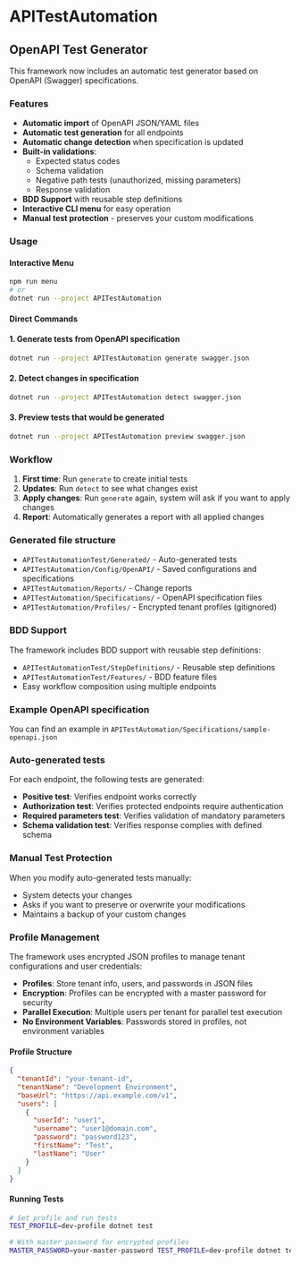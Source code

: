 # APITestAutomation

## OpenAPI Test Generator

This framework now includes an automatic test generator based on OpenAPI (Swagger) specifications.

### Features

- **Automatic import** of OpenAPI JSON/YAML files
- **Automatic test generation** for all endpoints
- **Automatic change detection** when specification is updated
- **Built-in validations**:
  - Expected status codes
  - Schema validation
  - Negative path tests (unauthorized, missing parameters)
  - Response validation
- **BDD Support** with reusable step definitions
- **Interactive CLI menu** for easy operation
- **Manual test protection** - preserves your custom modifications

### Usage

#### Interactive Menu
```bash
npm run menu
# or
dotnet run --project APITestAutomation
```

#### Direct Commands

#### 1. Generate tests from OpenAPI specification

```bash
dotnet run --project APITestAutomation generate swagger.json
```

#### 2. Detect changes in specification

```bash
dotnet run --project APITestAutomation detect swagger.json
```

#### 3. Preview tests that would be generated

```bash
dotnet run --project APITestAutomation preview swagger.json
```

### Workflow

1. **First time**: Run `generate` to create initial tests
2. **Updates**: Run `detect` to see what changes exist
3. **Apply changes**: Run `generate` again, system will ask if you want to apply changes
4. **Report**: Automatically generates a report with all applied changes

### Generated file structure

- `APITestAutomationTest/Generated/` - Auto-generated tests
- `APITestAutomation/Config/OpenAPI/` - Saved configurations and specifications
- `APITestAutomation/Reports/` - Change reports
- `APITestAutomation/Specifications/` - OpenAPI specification files
- `APITestAutomation/Profiles/` - Encrypted tenant profiles (gitignored)

### BDD Support

The framework includes BDD support with reusable step definitions:

- `APITestAutomationTest/StepDefinitions/` - Reusable step definitions
- `APITestAutomationTest/Features/` - BDD feature files
- Easy workflow composition using multiple endpoints

### Example OpenAPI specification

You can find an example in `APITestAutomation/Specifications/sample-openapi.json`

### Auto-generated tests

For each endpoint, the following tests are generated:
- **Positive test**: Verifies endpoint works correctly
- **Authorization test**: Verifies protected endpoints require authentication
- **Required parameters test**: Verifies validation of mandatory parameters
- **Schema validation test**: Verifies response complies with defined schema

### Manual Test Protection

When you modify auto-generated tests manually:
- System detects your changes
- Asks if you want to preserve or overwrite your modifications
- Maintains a backup of your custom changes

### Profile Management

The framework uses encrypted JSON profiles to manage tenant configurations and user credentials:

- **Profiles**: Store tenant info, users, and passwords in JSON files
- **Encryption**: Profiles can be encrypted with a master password for security
- **Parallel Execution**: Multiple users per tenant for parallel test execution
- **No Environment Variables**: Passwords stored in profiles, not environment variables

#### Profile Structure
```json
{
  "tenantId": "your-tenant-id",
  "tenantName": "Development Environment", 
  "baseUrl": "https://api.example.com/v1",
  "users": [
    {
      "userId": "user1",
      "username": "user1@domain.com",
      "password": "password123",
      "firstName": "Test",
      "lastName": "User"
    }
  ]
}
```

#### Running Tests
```bash
# Set profile and run tests
TEST_PROFILE=dev-profile dotnet test

# With master password for encrypted profiles
MASTER_PASSWORD=your-master-password TEST_PROFILE=dev-profile dotnet test
```